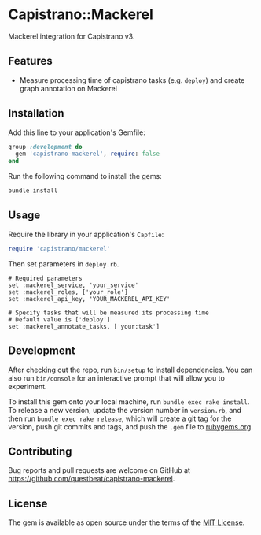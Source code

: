 # Capistrano::Mackerel

Mackerel integration for Capistrano v3.


## Features

* Measure processing time of capistrano tasks (e.g. `deploy`) and create graph annotation on Mackerel


## Installation

Add this line to your application's Gemfile:

```ruby
group :development do
  gem 'capistrano-mackerel', require: false
end
```

Run the following command to install the gems:

```sh
bundle install
```


## Usage

Require the library in your application's `Capfile`:

```ruby
require 'capistrano/mackerel'
```

Then set parameters in `deploy.rb`.

```
# Required parameters
set :mackerel_service, 'your_service'
set :mackerel_roles, ['your_role']
set :mackerel_api_key, 'YOUR_MACKEREL_API_KEY'

# Specify tasks that will be measured its processing time
# Default value is ['deploy']
set :mackerel_annotate_tasks, ['your:task']
```


## Development

After checking out the repo, run `bin/setup` to install dependencies. You can also run `bin/console` for an interactive prompt that will allow you to experiment.

To install this gem onto your local machine, run `bundle exec rake install`. To release a new version, update the version number in `version.rb`, and then run `bundle exec rake release`, which will create a git tag for the version, push git commits and tags, and push the `.gem` file to [rubygems.org](https://rubygems.org).

## Contributing

Bug reports and pull requests are welcome on GitHub at https://github.com/questbeat/capistrano-mackerel.


## License

The gem is available as open source under the terms of the [MIT License](http://opensource.org/licenses/MIT).
